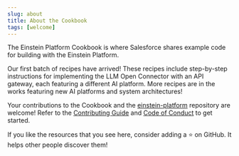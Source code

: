 ```yaml
---
slug: about
title: About the Cookbook
tags: [welcome]
---
```


The Einstein Platform Cookbook is where Salesforce shares example code for building with the Einstein Platform.

Our first batch of recipes have arrived! These recipes include step-by-step instructions for implementing the LLM Open Connector with an API gateway, each featuring a different AI platform. More recipes are in the works featuring new AI platforms and system architectures!

Your contributions to the Cookbook and the [einstein-platform](https://github.com/salesforce/einstein-platform) repository are welcome! Refer to the [Contributing Guide](https://github.com/salesforce/einstein-platform/blob/init/CONTRIBUTING.md) and [Code of Conduct](https://github.com/salesforce/einstein-platform/blob/init/CODE_OF_CONDUCT.md) to get started.

If you like the resources that you see here, consider adding a ⭐ on GitHub. It helps other people discover them!
